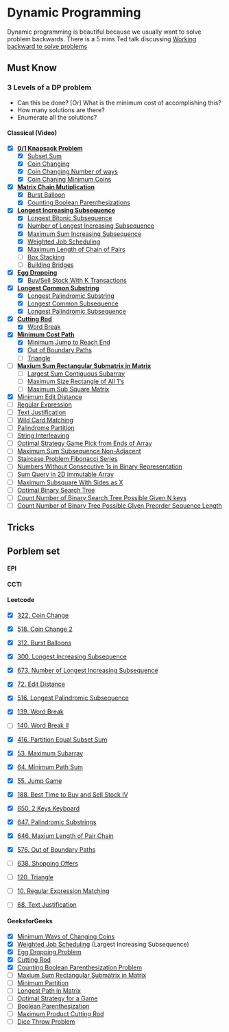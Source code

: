 # Dynamic Programming 
Dynamic programming is beautiful because we usually want to solve problem backwards.
There is a 5 mins Ted talk discussing [Working backward to solve problems](https://www.youtube.com/watch?v=v34NqCbAA1c)

## Must Know
### 3 Levels of a DP problem
* Can this be done? [Or] What is the minimum cost of accomplishing this?
* How many solutions are there?
* Enumerate all the solutions?

#### Classical (Video)
- [x] **[0/1 Knapsack Problem](https://www.youtube.com/watch?v=8LusJS5-AGo&index=1&list=PLrmLmBdmIlpsHaNTPP_jHHDx_os9ItYXr)**
    - [x] [Subset Sum](https://www.youtube.com/watch?v=s6FhG--P7z0&list=PLrmLmBdmIlpsHaNTPP_jHHDx_os9ItYXr&index=4)
    - [x] [Coin Changing](https://www.youtube.com/watch?v=NJasGk)
    - [x] [Coin Changing Number of ways](https://www.youtube.com/watch?v=_fgjrs570YE&index=10&list=PLrmLmBdmIlpsHaNTPP_jHHDx_os9ItYXr)
    - [x] [Coin Chaning Minimum Coins](https://www.youtube.com/watch?v=NJasGk)
- [x] **[Matrix Chain Mutiplication](https://www.youtube.com/watch?v=vgLJZMUfnsU&list=PLrmLmBdmIlpsHaNTPP_jHHDx_os9ItYXr&index=3)**
    - [x] [Burst Balloon](https://www.youtube.com/watch?v=IFNibRVgFBo&list=PLrmLmBdmIlpsHaNTPP_jHHDx_os9ItYXr&index=30)
    - [x] [Counting Boolean Parenthesizations](https://www.youtube.com/watch?v=oyj9tRZhmis)
- [x] **[Longest Increasing Subsequence](https://www.youtube.com/watch?v=CE2b_-XfVDk&index=7&list=PLrmLmBdmIlpsHaNTPP_jHHDx_os9ItYXr)**
    - [x] [Longest Bitonic Subsequence](https://www.youtube.com/watch?v=TWHytKnOPaQ&list=PLrmLmBdmIlpsHaNTPP_jHHDx_os9ItYXr&index=36)
    - [x] [Number of Longest Increasing Subsequence](https://www.youtube.com/watch?v=SFCiuIJu17Y)
    - [x] [Maximum Sum Increasing Subsequence](https://www.youtube.com/watch?v=99ssGWhLPUE&list=PLrmLmBdmIlpsHaNTPP_jHHDx_os9ItYXr&index=28)
    - [x] [Weighted Job Scheduling](https://www.youtube.com/watch?v=cr6Ip0J9izc&list=PLrmLmBdmIlpsHaNTPP_jHHDx_os9ItYXr&index=12)
    - [x] [Maximum Length of Chain of Pairs](https://www.youtube.com/watch?v=v-HIXptqM3Q)
    - [ ] [Box Stacking](https://www.youtube.com/watch?v=9mod_xRB-O0&index=23&list=PLrmLmBdmIlpsHaNTPP_jHHDx_os9ItYXr)
    - [ ] [Building Bridges](https://www.youtube.com/watch?v=w6tSmS86C4w)
- [x] **[Egg Dropping](https://www.youtube.com/watch?v=3hcaVyX00_4&index=13&list=PLrmLmBdmIlpsHaNTPP_jHHDx_os9ItYXr)**
    - [x] [Buy/Sell Stock With K Transactions](https://www.youtube.com/watch?v=oDhu5uGq_ic&index=22&list=PLrmLmBdmIlpsHaNTPP_jHHDx_os9ItYXr)
- [x] **[Longest Common Substring](https://www.youtube.com/watch?v=BysNXJHzCEs&index=16&list=PLrmLmBdmIlpsHaNTPP_jHHDx_os9ItYXr)**
    - [x] [Longest Palindromic Substring](https://www.youtube.com/watch?v=HBtiDHIOK9A)
    - [x] [Longest Common Subsequence](https://www.youtube.com/watch?v=NnD96abizww&index=2&list=PLrmLmBdmIlpsHaNTPP_jHHDx_os9ItYXr)
    - [x] [Longest Palindromic Subsequence](https://www.youtube.com/watch?v=_nCsPn7_OgI&index=9&list=PLrmLmBdmIlpsHaNTPP_jHHDx_os9ItYXr)
- [x] **[Cutting Rod](https://www.youtube.com/watch?v=IRwVmTmN6go&index=14&list=PLrmLmBdmIlpsHaNTPP_jHHDx_os9ItYXr)**
    - [x] [Word Break](https://www.youtube.com/watch?v=WepWFGxiwRs&list=PLrmLmBdmIlpsHaNTPP_jHHDx_os9ItYXr&index=19)
- [x] **[Minimum Cost Path](https://www.youtube.com/watch?v=lBRtnuxg-gU&list=PLrmLmBdmIlpsHaNTPP_jHHDx_os9ItYXr&index=20)**
    - [x] [Minimum Jump to Reach End](https://www.youtube.com/watch?v=cETfFsSTGJI&list=PLrmLmBdmIlpsHaNTPP_jHHDx_os9ItYXr&index=21)
    - [x] [Out of Boundary Paths](http://www.cnblogs.com/grandyang/p/6927921.html)
    - [ ] [Triangle](https://www.youtube.com/watch?v=ITV2CglqkWU)
- [ ] **[Maxium Sum Rectangular Submatrix in Matrix](https://www.youtube.com/watch?v=yCQN096CwWM&index=15&list=PLrmLmBdmIlpsHaNTPP_jHHDx_os9ItYXr)**
    - [ ] [Largest Sum Contiguous Subarray](http://www.geeksforgeeks.org/largest-sum-contiguous-subarray/)
    - [ ] [Maximum Size Rectangle of All 1's](https://www.youtube.com/watch?v=g8bSdXCG-lA&list=PLrmLmBdmIlpsHaNTPP_jHHDx_os9ItYXr&index=17)
    - [ ] [Maximum Sub Square Matrix](https://www.youtube.com/watch?v=_Lf1looyJMU&index=29&list=PLrmLmBdmIlpsHaNTPP_jHHDx_os9ItYXr)
- [x] [Minimum Edit Distance](https://www.youtube.com/watch?v=We3YDTzNXEk&list=PLrmLmBdmIlpsHaNTPP_jHHDx_os9ItYXr&index=8)
- [ ] [Regular Expression](https://www.youtube.com/watch?v=l3hda49XcDE&index=24&list=PLrmLmBdmIlpsHaNTPP_jHHDx_os9ItYXr)
- [ ] [Text Justification](https://www.youtube.com/watch?v=RORuwHiblPc&index=18&list=PLrmLmBdmIlpsHaNTPP_jHHDx_os9ItYXr)
- [ ] [Wild Card Matching](https://www.youtube.com/watch?v=3ZDZ-N0EPV0&index=25&list=PLrmLmBdmIlpsHaNTPP_jHHDx_os9ItYXr)
- [ ] [Palindrome Partition](https://www.youtube.com/watch?v=lDYIvtBVmgo&list=PLrmLmBdmIlpsHaNTPP_jHHDx_os9ItYXr&index=26)
- [ ] [String Interleaving](https://www.youtube.com/watch?v=ih2OZ9-M3OM&list=PLrmLmBdmIlpsHaNTPP_jHHDx_os9ItYXr&index=32)
- [ ] [Optimal Strategy Game Pick from Ends of Array](https://www.youtube.com/watch?v=WxpIHvsu1RI&list=PLrmLmBdmIlpsHaNTPP_jHHDx_os9ItYXr&index=33)
- [ ] [Maximum Sum Subsequence Non-Adjacent](https://www.youtube.com/watch?v=UtGtF6nc35g&index=34&list=PLrmLmBdmIlpsHaNTPP_jHHDx_os9ItYXr)
- [ ] [Staircase Problem Fibonacci Series](https://www.youtube.com/watch?v=CFQk7OQO_xM&list=PLrmLmBdmIlpsHaNTPP_jHHDx_os9ItYXr&index=35)
- [ ] [Numbers Without Consecutive 1s in Binary Representation](https://www.youtube.com/watch?v=a9-NtLIs1Kk&list=PLrmLmBdmIlpsHaNTPP_jHHDx_os9ItYXr&index=39)
- [ ] [Sum Query in 2D immutable Array](https://www.youtube.com/watch?v=PwDqpOMwg6U&index=40&list=PLrmLmBdmIlpsHaNTPP_jHHDx_os9ItYXr)
- [ ] [Maximum Subsquare With Sides as X](https://www.youtube.com/watch?v=vi_1eHCsR9A&list=PLrmLmBdmIlpsHaNTPP_jHHDx_os9ItYXr&index=42)
- [ ] [Optimal Binary Search Tree](https://www.youtube.com/watch?v=hgA4xxlVvfQ&index=5&list=PLrmLmBdmIlpsHaNTPP_jHHDx_os9ItYXr)
- [ ] [Count Number of Binary Search Tree Possible Given N keys](https://www.youtube.com/watch?v=YDf982Lb84o&list=PLrmLmBdmIlpsHaNTPP_jHHDx_os9ItYXr&index=37)
- [ ] [Count Number of Binary Tree Possible GIven Preorder Sequence Length](https://www.youtube.com/watch?v=RUB5ZPfKcnY&index=41&list=PLrmLmBdmIlpsHaNTPP_jHHDx_os9ItYXr)

## Tricks


## Porblem set

#### EPI

#### CCTI

#### Leetcode
- [x] [322. Coin Change](https://leetcode.com/problems/coin-change/description/)
- [x] [518. Coin Change 2](https://leetcode.com/problems/coin-change-2/description/)
- [x] [312. Burst Balloons](https://leetcode.com/problems/burst-balloons/description/)
- [x] [300. Longest Increasing Subsequence](https://leetcode.com/problems/longest-increasing-subsequence/description/)
- [x] [673. Number of Longest Increasing Subsequence](https://leetcode.com/problems/number-of-longest-increasing-subsequence/description/)
- [x] [72. Edit Distance](https://leetcode.com/problems/edit-distance/description/)
- [x] [516. Longest Palindromic Subsequence](https://leetcode.com/problems/longest-palindromic-subsequence/discuss/)
- [x] [139. Word Break](https://leetcode.com/problems/word-break/description/)
- [ ] [140. Word Break II ](https://leetcode.com/problems/word-break-ii/description/)
- [x] [416. Partition Equal Subset Sum](https://leetcode.com/problems/partition-equal-subset-sum/description/)
- [x] [53. Maximum Subarray](https://leetcode.com/problems/maximum-subarray/description/)
- [x] [64. Minimum Path Sum](https://leetcode.com/problems/minimum-path-sum/description/)
- [x] [55. Jump Game](https://leetcode.com/problems/jump-game/description/)
- [x] [188. Best Time to Buy and Sell Stock IV](https://leetcode.com/problems/best-time-to-buy-and-sell-stock-iv/description/)
- [x] [650. 2 Keys Keyboard](https://leetcode.com/tag/dynamic-programming/)
- [x] [647. Palindromic Substrings](https://leetcode.com/problems/palindromic-substrings/description/)
- [x] [646. Maxium Length of Pair Chain](https://leetcode.com/problems/maximum-length-of-pair-chain/description/)
- [x] [576. Out of Boundary Paths](https://leetcode.com/problems/out-of-boundary-paths/discuss/)
- [ ] [638. Shopping Offers](https://leetcode.com/problems/shopping-offers/description/)
- [ ] [120. Triangle](https://leetcode.com/problems/triangle/description/)
- [ ] [10. Regular Expression Matching](https://leetcode.com/problems/regular-expression-matching/description/)
- [ ] [68. Text Justification](https://leetcode.com/problems/text-justification/description/)


#### GeeksforGeeks
- [x] [Minimum Ways of Changing Coins](http://www.geeksforgeeks.org/find-minimum-number-of-coins-that-make-a-change/)
- [x] [Weighted Job Scheduling](http://www.geeksforgeeks.org/weighted-job-scheduling/) (Largest Increasing Subsequence)
- [x] [Egg Dropping Problem](http://www.geeksforgeeks.org/dynamic-programming-set-11-egg-dropping-puzzle/)
- [x] [Cutting Rod](http://www.geeksforgeeks.org/dynamic-programming-set-13-cutting-a-rod/)
- [x] [Counting Boolean Parenthesization Problem](http://www.geeksforgeeks.org/dynamic-programming-set-37-boolean-parenthesization-problem/)
- [ ] [Maxium Sum Rectangular Submatrix in Matrix](http://www.geeksforgeeks.org/dynamic-programming-set-27-max-sum-rectangle-in-a-2d-matrix/)
- [ ] [Minimum Partition](http://www.geeksforgeeks.org/partition-a-set-into-two-subsets-such-that-the-difference-of-subset-sums-is-minimum/)
- [ ] [Longest Path in Matrix](http://www.geeksforgeeks.org/find-the-longest-path-in-a-matrix-with-given-constraints/)
- [ ] [Optimal Strategy for a Game](http://www.geeksforgeeks.org/dynamic-programming-set-31-optimal-strategy-for-a-game/)
- [ ] [Boolean Parenthesization](http://www.geeksforgeeks.org/dynamic-programming-set-37-boolean-parenthesization-problem/)
- [ ] [Maximum Product Cutting Rod](http://www.geeksforgeeks.org/dynamic-programming-set-36-cut-a-rope-to-maximize-product/)
- [ ] [Dice Throw Problem](http://www.geeksforgeeks.org/dice-throw-problem/)

